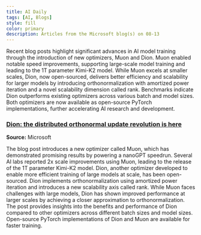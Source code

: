 ```yaml
---
title: AI Daily
tags: [AI, Blogs]
style: fill
color: primary
description: Articles from the Microsoft blog(s) on 08-13
---
```


Recent blog posts highlight significant advances in AI model training through the introduction of new optimizers, Muon and Dion. Muon enabled notable speed improvements, supporting large-scale model training and leading to the 1T parameter Kimi-K2 model. While Muon excels at smaller scales, Dion, now open-sourced, delivers better efficiency and scalability for larger models by introducing orthonormalization with amortized power iteration and a novel scalability dimension called rank. Benchmarks indicate Dion outperforms existing optimizers across various batch and model sizes. Both optimizers are now available as open-source PyTorch implementations, further accelerating AI research and development.

### [Dion: the distributed orthonormal update revolution is here](https://www.microsoft.com/en-us/research/blog/dion-the-distributed-orthonormal-update-revolution-is-here/)
**Source:** Microsoft

The blog post introduces a new optimizer called Muon, which has demonstrated promising results by powering a nanoGPT speedrun. Several AI labs reported 2x scale improvements using Muon, leading to the release of the 1T parameter Kimi-K2 model. Dion, another optimizer developed to enable more efficient training of large models at scale, has been open-sourced. Dion implements orthonormalization using amortized power iteration and introduces a new scalability axis called rank. While Muon faces challenges with large models, Dion has shown improved performance at larger scales by achieving a closer approximation to orthonormalization. The post provides insights into the benefits and performance of Dion compared to other optimizers across different batch sizes and model sizes. Open-source PyTorch implementations of Dion and Muon are available for faster training.